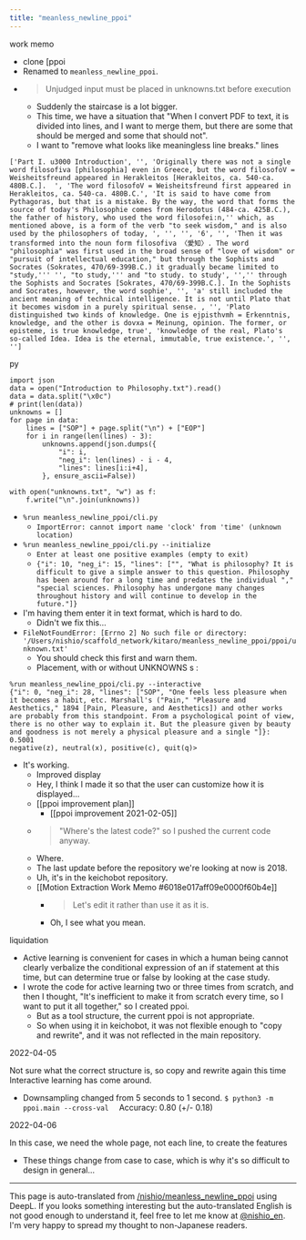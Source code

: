 ```yaml
---
title: "meanless_newline_ppoi"
---
```


work memo
- clone [ppoi
- Renamed to `meanless_newline_ppoi`.
- > Unjudged input must be placed in unknowns.txt before execution
    - Suddenly the staircase is a lot bigger.
    - This time, we have a situation that "When I convert PDF to text, it is divided into lines, and I want to merge them, but there are some that should be merged and some that should not".
    - I want to "remove what looks like meaningless line breaks."
lines

```
['Part I. u3000 Introduction', '', 'Originally there was not a single word filosofiva [philosophia] even in Greece, but the word filosofoV = Weisheitsfreund appeared in Herakleitos [Herakleitos, ca. 540-ca. 480B.C.].  ', 'The word filosofoV = Weisheitsfreund first appeared in Herakleitos, ca. 540-ca. 480B.C.', 'It is said to have come from Pythagoras, but that is a mistake. By the way, the word that forms the source of today's Philosophie comes from Herodotus (484-ca. 425B.C.), the father of history, who used the word filosofei:n,'' which, as mentioned above, is a form of the verb "to seek wisdom," and is also used by the philosophers of today, ', '', '', '6', '', 'Then it was transformed into the noun form filosofiva 〈愛知〉. The word "philosophia" was first used in the broad sense of "love of wisdom" or "pursuit of intellectual education," but through the Sophists and Socrates (Sokrates, 470/69-399B.C.) it gradually became limited to "study,''' '', "to study,''' and "to study. to study', '','' through the Sophists and Socrates [Sokrates, 470/69-399B.C.]. In the Sophists and Socrates, however, the word sophie', '', 'a' still included the ancient meaning of technical intelligence. It is not until Plato that it becomes wisdom in a purely spiritual sense. , '', 'Plato distinguished two kinds of knowledge. One is ejpisthvmh = Erkenntnis, knowledge, and the other is dovxa = Meinung, opinion. The former, or episteme, is true knowledge, true', 'knowledge of the real, Plato's so-called Idea. Idea is the eternal, immutable, true existence.', '', '']
```

py

```
import json
data = open("Introduction to Philosophy.txt").read()
data = data.split("\x0c")
# print(len(data))
unknowns = []
for page in data:
    lines = ["SOP"] + page.split("\n") + ["EOP"]
    for i in range(len(lines) - 3):
        unknowns.append(json.dumps({
            "i": i,
            "neg_i": len(lines) - i - 4,
            "lines": lines[i:i+4],
        }, ensure_ascii=False))

with open("unknowns.txt", "w") as f:
    f.write("\n".join(unknowns))
```

- `%run meanless_newline_ppoi/cli.py`
    - `ImportError: cannot import name 'clock' from 'time' (unknown location)`
- `%run meanless_newline_ppoi/cli.py --initialize`
    - `Enter at least one positive examples (empty to exit)`
    - `{"i": 10, "neg_i": 15, "lines": ["", "What is philosophy? It is difficult to give a simple answer to this question. Philosophy has been around for a long time and predates the individual "," "special sciences. Philosophy has undergone many changes throughout history and will continue to develop in the future."]}`
- I'm having them enter it in text format, which is hard to do.
    - Didn't we fix this...
- `FileNotFoundError: [Errno 2] No such file or directory: '/Users/nishio/scaffold_network/kitaro/meanless_newline_ppoi/ppoi/unknown.txt'`
    - You should check this first and warn them.
    - Placement, with or without UNKNOWNS s
:

```
%run meanless_newline_ppoi/cli.py --interactive
{"i": 0, "neg_i": 28, "lines": ["SOP", "One feels less pleasure when it becomes a habit, etc. Marshall's ("Pain," "Pleasure and Aesthetics," 1894 [Pain, Pleasure, and Aesthetics]) and other works are probably from this standpoint. From a psychological point of view, there is no other way to explain it. But the pleasure given by beauty and goodness is not merely a physical pleasure and a single "]}: 0.5001
negative(z), neutral(x), positive(c), quit(q)>
```

- It's working.
    - Improved display
    - Hey, I think I made it so that the user can customize how it is displayed...
    - [[ppoi improvement plan]]
        - [[ppoi improvement 2021-02-05]]
    - > "Where's the latest code?" so I pushed the current code anyway.
    - Where.
    - The last update before the repository we're looking at now is 2018.
    - Uh, it's in the keichobot repository.
    - [[Motion Extraction Work Memo #6018e017aff09e0000f60b4e]]
        - > Let's edit it rather than use it as it is.
        - Oh, I see what you mean.

liquidation
- Active learning is convenient for cases in which a human being cannot clearly verbalize the conditional expression of an if statement at this time, but can determine true or false by looking at the case study.
- I wrote the code for active learning two or three times from scratch, and then I thought, "It's inefficient to make it from scratch every time, so I want to put it all together," so I created ppoi.
    - But as a tool structure, the current ppoi is not appropriate.
    - So when using it in keichobot, it was not flexible enough to "copy and rewrite", and it was not reflected in the main repository.

2022-04-05

Not sure what the correct structure is, so copy and rewrite again this time
Interactive learning has come around.
- Downsampling changed from 5 seconds to 1 second.
`$ python3 -m ppoi.main --cross-val  `
Accuracy: 0.80 (+/- 0.18)

2022-04-06

In this case, we need the whole page, not each line, to create the features
- These things change from case to case, which is why it's so difficult to design in general...

---
This page is auto-translated from [/nishio/meanless_newline_ppoi](https://scrapbox.io/nishio/meanless_newline_ppoi) using DeepL. If you looks something interesting but the auto-translated English is not good enough to understand it, feel free to let me know at [@nishio_en](https://twitter.com/nishio_en). I'm very happy to spread my thought to non-Japanese readers.